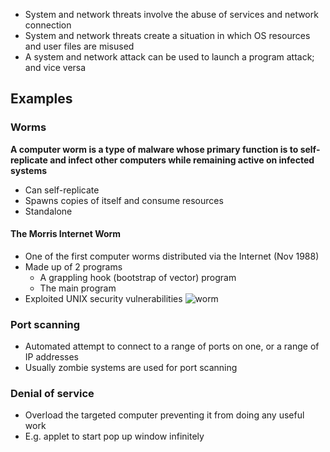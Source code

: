 
- System and network threats involve the abuse of services and network connection
- System and network threats create a situation in which OS resources and user files are misused
- A system and network attack can be used to launch a program attack; and vice versa

## Examples

### Worms

**A computer worm is a type of malware whose primary function is to self-replicate and infect other computers while remaining active on infected systems**

- Can self-replicate
- Spawns copies of itself and consume resources
- Standalone

#### The Morris Internet Worm

- One of the first computer worms distributed via the Internet (Nov 1988)
- Made up of 2 programs
	- A grappling hook (bootstrap of vector) program
	- The main program
- Exploited UNIX security vulnerabilities
![worm](worm.png)


### Port scanning

- Automated attempt to connect to a range of ports on one, or a range of IP addresses
- Usually zombie systems are used for port scanning

### Denial of service

- Overload the targeted computer preventing it from doing any useful work
- E.g. applet to start pop up window infinitely

